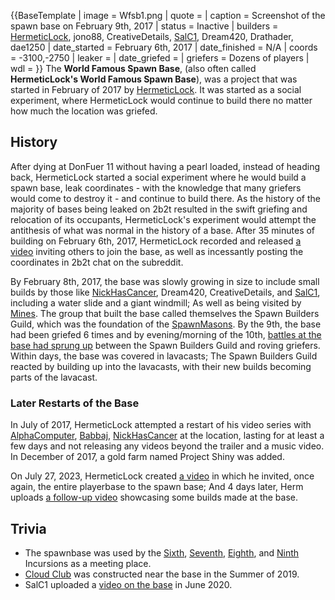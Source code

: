 {{BaseTemplate
| image = Wfsb1.png
| quote =
| caption = Screenshot of the spawn base on February 9th, 2017
| status = Inactive
| builders = [HermeticLock](https://2b2t.miraheze.org/wiki/HermeticLock), jono88, CreativeDetails, [SalC1](https://2b2t.miraheze.org/wiki/SalC1), Dream420, Drathader, dae1250
| date_started = February 6th, 2017
| date_finished = N/A
| coords = -3100,-2750
| leaker =
| date_griefed =
| griefers = Dozens of players
| wdl =
}}
The **World Famous Spawn Base**, (also often called **HermeticLock's World Famous Spawn Base**), was a project that was started in February of 2017 by [HermeticLock](https://2b2t.miraheze.org/wiki/HermeticLock). It was started as a social experiment, where HermeticLock would continue to build there no matter how much the location was griefed.
## History
After dying at DonFuer 11 without having a pearl loaded, instead of heading back, HermeticLock started a social experiment where he would build a spawn base, leak coordinates - with the knowledge that many griefers would come to destroy it - and continue to build there. As the history of the majority of bases being leaked on 2b2t resulted in the swift griefing and relocation of its occupants, HermeticLock's experiment would attempt the antithesis of what was normal in the history of a base. After 35 minutes of building on February 6th, 2017, HermeticLock recorded and released [a video](https://youtu.be/NyUhUzYjebk) inviting others to join the base, as well as incessantly posting the coordinates in 2b2t chat on the subreddit.

By February 8th, 2017, the base was slowly growing in size to include small builds by those like [NickHasCancer](https://2b2t.miraheze.org/wiki/NickHasCancer), Dream420, CreativeDetails, and [SalC1](https://2b2t.miraheze.org/wiki/SalC1), including a water slide and a giant windmill; As well as being visited by [Mines](https://2b2t.miraheze.org/wiki/Mines). The group that built the base called themselves the Spawn Builders Guild, which was the foundation of the [SpawnMasons](https://2b2t.miraheze.org/wiki/SpawnMasons). By the 9th, the base had been griefed 6 times and by evening/morning of the 10th, [battles at the base had sprung up](https://www.youtube.com/watch?v=sP0vs2ffkfY) between the Spawn Builders Guild and roving griefers. Within days, the base was covered in lavacasts; The Spawn Builders Guild reacted by building up into the lavacasts, with their new builds becoming parts of the lavacast.

### Later Restarts of the Base
In July of 2017, HermeticLock attempted a restart of his video series with [AlphaComputer](https://2b2t.miraheze.org/wiki/AlphaComputer), [Babbaj](https://2b2t.miraheze.org/wiki/Babbaj), [NickHasCancer](https://2b2t.miraheze.org/wiki/NickHasCancer) at the location, lasting for at least a few days and not releasing any videos beyond the trailer and a music video. In December of 2017, a gold farm named Project Shiny was added.

On July 27, 2023, HermeticLock created [a video](https://www.youtube.com/watch?v=LiftKJ0WyNY) in which he invited, once again, the entire playerbase to the spawn base; And 4 days later, Herm uploads [a follow-up video](https://www.youtube.com/watch?v=RsMVx1IycMI) showcasing some builds made at the base.

## Trivia
* The spawnbase was used by the [Sixth](https://2b2t.miraheze.org/wiki/Sixth_Incursion), [Seventh](https://2b2t.miraheze.org/wiki/Seventh_Incursion), [Eighth](https://2b2t.miraheze.org/wiki/Eighth_Incursion), and [Ninth](https://2b2t.miraheze.org/wiki/The_Purge) Incursions as a meeting place.
* [Cloud Club](https://2b2t.miraheze.org/wiki/Cloud_Club) was constructed near the base in the Summer of 2019.
* SalC1 uploaded a [video on the base](https://www.youtube.com/watch?v=d9qIaItoslI) in June 2020.